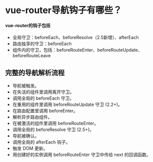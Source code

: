 # vue-router导航钩子有哪些？

#### vue-router的钩子包括
- 全局守卫：beforeEach、beforeResolve（2.5新增）、afterEach
- 路由独享的守卫：beforeEach
- 组件内的守卫，包括：beforeRouteEnter、beforeRouteUpdate、beforeRouteLeave

## 完整的导航解析流程
- 导航被触发。
- 在失活的组件里调用离开守卫。
- 调用全局的 beforeEach 守卫。
- 在重用的组件里调用 beforeRouteUpdate 守卫 (2.2+)。
- 在路由配置里调用 beforeEnter。
- 解析异步路由组件。
- 在被激活的组件里调用 beforeRouteEnter。
- 调用全局的 beforeResolve 守卫 (2.5+)。
- 导航被确认。
- 调用全局的 afterEach 钩子。
- 触发 DOM 更新。
- 用创建好的实例调用 beforeRouteEnter 守卫中传给 next 的回调函数。